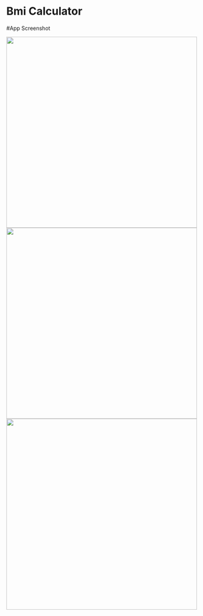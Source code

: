 # Bmi Calculator

#App Screenshot

<img src="https://user-images.githubusercontent.com/67529119/192234252-e9982c23-f1bf-4309-8811-4aefda15309d.jpeg" height="500"/>
<img src="https://user-images.githubusercontent.com/67529119/192234724-eab2d640-92a5-43e3-8a07-344d3194a439.jpeg" height="500"/>
<img src="https://user-images.githubusercontent.com/67529119/192234962-693bb573-9b41-4114-9865-54e108b06eeb.jpeg" height="500"/>
